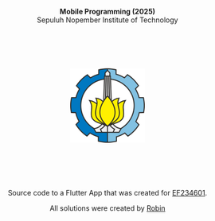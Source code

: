 <p align="center"><b>Mobile Programming (2025)</b><br>Sepuluh Nopember Institute of Technology</p>

<p align="center"><img src="https://raw.githubusercontent.com/Rubinskiy/IF184202-Data-Structures/main/its.png" style="transform: scale(0.5);"></p>
  
<p align="center">Source code to a Flutter App that was created for <a href="#">EF234601</a>.</p>
<p align="center">All solutions were created by <a href="https://github.com/Rubinskiy">Robin</a></p>
